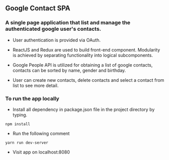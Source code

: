 ## Google Contact SPA

### A single page application that list and manage the authenticated google user's contacts. 

- User authentication is provided via OAuth.

- ReactJS and Redux are used to build front-end component. Modularity is achieved by separating functionality into logical subcomponents.

- Google People API is utilized for obtaining a list of google contacts, contacts can be sorted by name, gender and birthday.

- User can create new contacts, delete contacts and select a contact from list to see more detail.


### To run the app locally 

- Install all dependency in package.json file in the project directory by typing.

```
npm install
```

- Run the following comment

```
yarn run dev-server
```

- Visit app on localhost:8080

